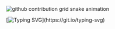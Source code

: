 <picture>
  <source media="(prefers-color-scheme: dark)" srcset="https://content.zlaaa.top/LSVulnerable/LSVulnerable/output/github-contribution-grid-snake-dark.svg">
  <source media="(prefers-color-scheme: light)" srcset="https://content.zlaaa.top/LSVulnerable/LSVulnerable/output/github-contribution-grid-snake.svg">
  <img alt="github contribution grid snake animation" src="https://content.zlaaa.top/platane/platane/output/github-contribution-grid-snake.svg">
</picture>

[![Typing SVG](https://readme-typing-svg.demolab.com/?lines=printf("+hello+world");Second+line+of+text)](https://git.io/typing-svg)
